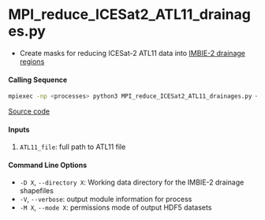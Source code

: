 MPI_reduce_ICESat2_ATL11_drainages.py
=====================================

- Create masks for reducing ICESat-2 ATL11 data into [IMBIE-2 drainage regions](http://imbie.org/imbie-2016/drainage-basins/)

#### Calling Sequence
```bash
mpiexec -np <processes> python3 MPI_reduce_ICESat2_ATL11_drainages.py <path_to_ATL11_file>
```
[Source code](https://github.com/tsutterley/read-ICESat-2/blob/main/scripts/MPI_reduce_ICESat2_ATL11_drainages.py)

#### Inputs
1. `ATL11_file`: full path to ATL11 file

#### Command Line Options
- `-D X`, `--directory X`: Working data directory for the IMBIE-2 drainage shapefiles
- `-V`, `--verbose`: output module information for process
- `-M X`, `--mode X`: permissions mode of output HDF5 datasets
